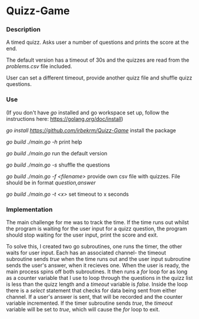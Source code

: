 Quizz-Game
===

### Description

A timed quizz. Asks user a number of questions and prints the score at the end.

The default version has a timeout of 30s and the quizzes are read from the *problems.csv* file included.

User can set a different timeout, provide another quizz file and shuffle quizz questions.

### Use

(If you don't have *go* installed and go workspace set up, follow the instructions here: https://golang.org/doc/install)

*go install https://github.com/irbekrm/Quizz-Game* install the package

*go build ./main.go -h* print help

*go build ./main.go* run the default version

*go build ./main.go -s* shuffle the questions

*go build ./main.go -f \<filename\>* provide own csv file with quizzes. File should be in format *question,answer*

*go build ./main.go -t \<x\>* set timeout to x seconds

### Implementation

The main challenge for me was to track the time. If the time runs out whilst the program is waiting for the user input
for a quizz question, the program should stop waiting for the user input, print the score and exit.

To solve this, I created two go subroutines, one runs the timer, the other waits for user input. Each has an associated channel-
the timeout subroutine sends *true* when the time runs out and the user input subroutine sends the user's answer,
when it recieves one. When the user is ready,
the main process spins off both subroutines. It then runs a *for* loop for as long as a counter variable that I use to
loop through the questions in the quizz list is less than the quizz length and a *timeout* variable is *false*. Inside the loop
there is a *select* statement that checks for data being sent from either channel. If a user's answer is sent,
that will be recorded and the counter variable incremented. If the timer subroutine sends *true*, the *timeout* variable will be set to *true*,
which will cause the *for* loop to exit.
